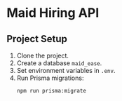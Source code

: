 # Maid Hiring API

## Project Setup

1. Clone the project.
2. Create a database `maid_ease`.
3. Set environment variables in `.env`.
4. Run Prisma migrations:
   ```bash
   npm run prisma:migrate
